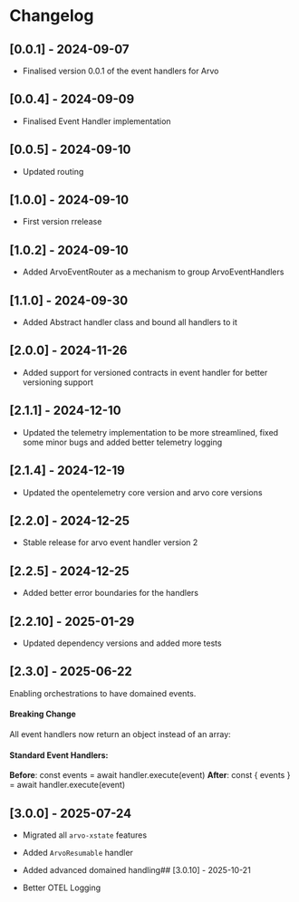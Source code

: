 # Changelog

## [0.0.1] - 2024-09-07

- Finalised version 0.0.1 of the event handlers for Arvo

## [0.0.4] - 2024-09-09

- Finalised Event Handler implementation

## [0.0.5] - 2024-09-10

- Updated routing

## [1.0.0] - 2024-09-10

- First version rrelease

## [1.0.2] - 2024-09-10

- Added ArvoEventRouter as a mechanism to group ArvoEventHandlers

## [1.1.0] - 2024-09-30

- Added Abstract handler class and bound all handlers to it

## [2.0.0] - 2024-11-26

- Added support for versioned contracts in event handler for better versioning support

## [2.1.1] - 2024-12-10

- Updated the telemetry implementation to be more streamlined, fixed some minor bugs and added better telemetry logging

## [2.1.4] - 2024-12-19

- Updated the opentelemetry core version and arvo core versions

## [2.2.0] - 2024-12-25

- Stable release for arvo event handler version 2

## [2.2.5] - 2024-12-25

- Added better error boundaries for the handlers
## [2.2.10] - 2025-01-29

- Updated dependency versions and added more tests

## [2.3.0] - 2025-06-22

Enabling orchestrations to have domained events.

#### Breaking Change

All event handlers now return an object instead of an array:

#### Standard Event Handlers:

**Before**: const events = await handler.execute(event)
**After**: const { events } = await handler.execute(event)

## [3.0.0] - 2025-07-24

- Migrated all `arvo-xstate` features
- Added `ArvoResumable` handler
- Added advanced domained handling## [3.0.10] - 2025-10-21

- Better OTEL Logging

